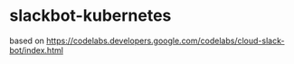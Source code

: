# slackbot-kubernetes
based on https://codelabs.developers.google.com/codelabs/cloud-slack-bot/index.html
